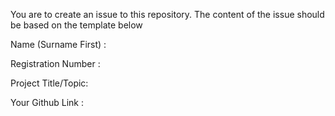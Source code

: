 You are to create an issue to this repository. The content of the issue should be based on the template below

Name (Surname First) :

Registration Number :

Project Title/Topic:

Your Github Link :

